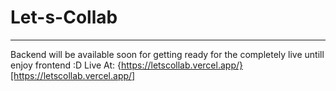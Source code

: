 ﻿# Let-s-Collab
***
Backend will be available soon for getting ready for the completely live untill enjoy frontend :D
Live At: {https://letscollab.vercel.app/}[https://letscollab.vercel.app/]
